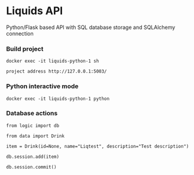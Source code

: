 # Liquids API
Python/Flask based API with SQL database storage and SQLAlchemy connection  

### Build project
```
docker exec -it liquids-python-1 sh  
```
```
project address http://127.0.0.1:5003/  
```

### Python interactive mode
```
docker exec -it liquids-python-1 python  
```

### Database actions 
```
from logic import db
```
```
from data import Drink
```
```
item = Drink(id=None, name="Liqtest", description="Test description")
```
```
db.session.add(item)
```
```
db.session.commit()
```

